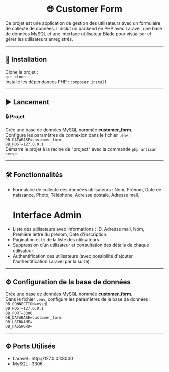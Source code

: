 
<center><h1>🌐 Customer Form</h1></center>

<p>Ce projet est une application de gestion des utilisateurs avec un formulaire de collecte de données. Il inclut un backend en PHP avec Laravel, une base de données MySQL et une interface utilisateur Blade pour visualiser et gérer les utilisateurs enregistrés.</p>

---

<h2>🚀 Installation</h2>

<p align="left">
    Clone le projet : <br>
    <code>git clone <url_du_projet></code> <br>
    Installe les dépendances PHP : <code>composer install</code> <br>
</p>

---

<h2>▶️ Lancement</h2>

<h3>🔒 Projet</h3>

<p align="left">
    Crée une base de données MySQL nommée <strong>customer_form</strong>. <br>
    Configure les paramètres de connexion dans le fichier <code>.env</code> : <br>
    <code>DB_DATABASE=customer_form</code> <br>
    <code>DB_HOST=127.0.0.1</code> <br>
    Démarre le projet à la racine de "project" avec la commande <code>php artisan serve</code>
</p>

---

<h2>🛠 Fonctionnalités</h2>
<ul>
    <li>Formulaire de collecte des données utilisateurs : Nom, Prénom, Date de naissance, Photo, Téléphone, Adresse postale, Adresse mail.</li>

<h1>  Interface Admin</h1>
    <li>Liste des utilisateurs avec informations : ID, Adresse mail, Nom, Première lettre du prénom, Date d'inscription.</li>
    <li>Pagination et tri de la liste des utilisateurs.</li>
    <li>Suppression d’un utilisateur et consultation des détails de chaque utilisateur.</li>
    <li>Authentification des utilisateurs (avec possibilité d'ajouter l'authentification Laravel par la suite).</li>
</ul>

---

<h2>⚙️ Configuration de la base de données</h2>

<p>
    Crée une base de données MySQL nommée <strong>customer_form</strong>. <br>
    Dans le fichier <code>.env</code>, configure les paramètres de la base de données : <br>
    <code>DB_CONNECTION=mysql</code><br>
    <code>DB_HOST=127.0.0.1</code><br>
    <code>DB_PORT=3306</code><br>
    <code>DB_DATABASE=customer_form</code><br>
    <code>DB_USERNAME=</code><br>
    <code>DB_PASSWORD=</code><br>
</p>

---


<h2>⚙️ Ports Utilisés</h2>

<ul>
    <li>Laravel : http://127.0.0.1:8000</li>
    <li>MySQL : 3306</li>
</ul>
